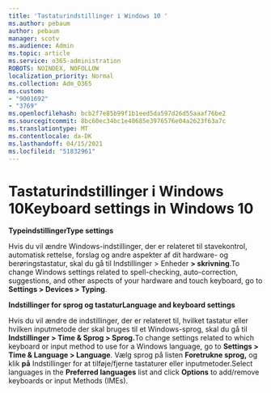 ```yaml
---
title: 'Tastaturindstillinger i Windows 10 '
ms.author: pebaum
author: pebaum
manager: scotv
ms.audience: Admin
ms.topic: article
ms.service: o365-administration
ROBOTS: NOINDEX, NOFOLLOW
localization_priority: Normal
ms.collection: Adm_O365
ms.custom:
- "9001692"
- "3769"
ms.openlocfilehash: bcb2f7e85b99f1b1eed5da597d26d55aaaf76be2
ms.sourcegitcommit: 8bc60ec34bc1e40685e3976576e04a2623f63a7c
ms.translationtype: MT
ms.contentlocale: da-DK
ms.lasthandoff: 04/15/2021
ms.locfileid: "51832961"
---
```

# <a name="keyboard-settings-in-windows-10"></a><span data-ttu-id="959bb-102">Tastaturindstillinger i Windows 10</span><span class="sxs-lookup"><span data-stu-id="959bb-102">Keyboard settings in Windows 10</span></span>

<span data-ttu-id="959bb-103">**Typeindstillinger**</span><span class="sxs-lookup"><span data-stu-id="959bb-103">**Type settings**</span></span>

<span data-ttu-id="959bb-104">Hvis du vil ændre Windows-indstillinger, der er relateret til stavekontrol, automatisk rettelse, forslag og andre aspekter af dit hardware- og berøringstastatur, skal du gå til Indstillinger > Enheder **> skrivning**.</span><span class="sxs-lookup"><span data-stu-id="959bb-104">To change Windows settings related to spell-checking, auto-correction, suggestions, and other aspects of your hardware and touch keyboard, go to **Settings > Devices > Typing**.</span></span> 

<span data-ttu-id="959bb-105">**Indstillinger for sprog og tastatur**</span><span class="sxs-lookup"><span data-stu-id="959bb-105">**Language and keyboard settings**</span></span>

<span data-ttu-id="959bb-106">Hvis du vil ændre de indstillinger, der er relateret til, hvilket tastatur eller hvilken inputmetode der skal bruges til et Windows-sprog, skal du gå til **Indstillinger > Time & Sprog > Sprog.**</span><span class="sxs-lookup"><span data-stu-id="959bb-106">To change settings related to which keyboard or input method to use for a Windows language, go to **Settings > Time & Language > Language**.</span></span> <span data-ttu-id="959bb-107">Vælg sprog på listen **Foretrukne sprog,** og klik **på** Indstillinger for at tilføje/fjerne tastaturer eller inputmetoder.</span><span class="sxs-lookup"><span data-stu-id="959bb-107">Select languages in the **Preferred languages** list and click **Options** to add/remove keyboards or input Methods (IMEs).</span></span>
